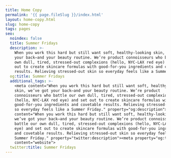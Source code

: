 ```yaml
---
title: Home Copy
permalink: '{{ page.fileSlug }}/index.html'
layout: home-copy.html
slug: home-copy
tags: pages
seo:
  noindex: false
  title: Summer Fridays
  description: >-
    When you work this hard but still want soft, healthy-looking skin, we’ve got
    your back—and your beauty routine. We’re product connoisseurs who battle our
    own dull, tired, stressed-out complexions (hello, NYC-LAX red eye) and set
    out to create skincare formulas with good-for-you ingredients and covetable
    results. Relieving stressed-out skin so everyday feels like a Summer Friday.
  og:title: Summer Fridays
  additional_tags: >-
    <meta content="When you work this hard but still want soft, healthy-looking
    skin, we’ve got your back—and your beauty routine. We’re product
    connoisseurs who battle our own dull, tired, stressed-out complexions
    (hello, NYC-LAX red eye) and set out to create skincare formulas with
    good-for-you ingredients and covetable results. Relieving stressed-out skin
    so everyday feels like a Summer Friday." property="og:description"><meta
    content="When you work this hard but still want soft, healthy-looking skin,
    we’ve got your back—and your beauty routine. We’re product connoisseurs who
    battle our own dull, tired, stressed-out complexions (hello, NYC-LAX red
    eye) and set out to create skincare formulas with good-for-you ingredients
    and covetable results. Relieving stressed-out skin so everyday feels like a
    Summer Friday." property="twitter:description"><meta property="og:type"
    content="website">
  twitter:title: Summer Fridays
---
```



